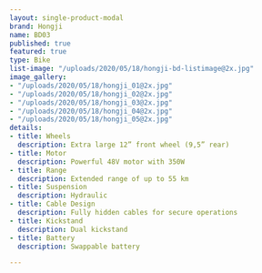 ```yaml
---
layout: single-product-modal
brand: Hongji
name: BD03
published: true
featured: true
type: Bike
list-image: "/uploads/2020/05/18/hongji-bd-listimage@2x.jpg"
image_gallery:
- "/uploads/2020/05/18/hongji_01@2x.jpg"
- "/uploads/2020/05/18/hongji_02@2x.jpg"
- "/uploads/2020/05/18/hongji_03@2x.jpg"
- "/uploads/2020/05/18/hongji_04@2x.jpg"
- "/uploads/2020/05/18/hongji_05@2x.jpg"
details:
- title: Wheels
  description: Extra large 12” front wheel (9,5” rear)
- title: Motor
  description: Powerful 48V motor with 350W
- title: Range
  description: Extended range of up to 55 km
- title: Suspension
  description: Hydraulic
- title: Cable Design
  description: Fully hidden cables for secure operations
- title: Kickstand
  description: Dual kickstand
- title: Battery
  description: Swappable battery

---
```

